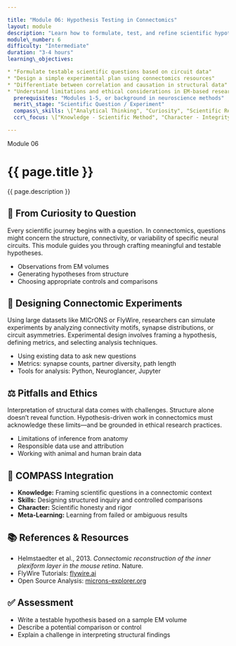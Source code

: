 ```yaml
---

title: "Module 06: Hypothesis Testing in Connectomics"
layout: module
description: "Learn how to formulate, test, and refine scientific hypotheses using nanoscale brain circuit data."
module\_number: 6
difficulty: "Intermediate"
duration: "3-4 hours"
learning\_objectives:

* "Formulate testable scientific questions based on circuit data"
* "Design a simple experimental plan using connectomics resources"
* "Differentiate between correlation and causation in structural data"
* "Understand limitations and ethical considerations in EM-based research"
  prerequisites: "Modules 1-5, or background in neuroscience methods"
  merit\_stage: "Scientific Question / Experiment"
  compass\_skills: \["Analytical Thinking", "Curiosity", "Scientific Reasoning"]
  ccr\_focus: \["Knowledge - Scientific Method", "Character - Integrity"]

---
```


<div class="main-content">
  <div class="hero">
    <div class="hero-content">
      <span class="module-number">Module 06</span>
      <h1>{{ page.title }}</h1>
      <p class="hero-subtitle">{{ page.description }}</p>
    </div>
  </div>

  <section class="section">
    <h2>🧠 From Curiosity to Question</h2>
    <p>Every scientific journey begins with a question. In connectomics, questions might concern the structure, connectivity, or variability of specific neural circuits. This module guides you through crafting meaningful and testable hypotheses.</p>
    <ul>
      <li>Observations from EM volumes</li>
      <li>Generating hypotheses from structure</li>
      <li>Choosing appropriate controls and comparisons</li>
    </ul>
  </section>

  <section class="section">
    <h2>🔬 Designing Connectomic Experiments</h2>
    <p>Using large datasets like MICrONS or FlyWire, researchers can simulate experiments by analyzing connectivity motifs, synapse distributions, or circuit asymmetries. Experimental design involves framing a hypothesis, defining metrics, and selecting analysis techniques.</p>
    <ul>
      <li>Using existing data to ask new questions</li>
      <li>Metrics: synapse counts, partner diversity, path length</li>
      <li>Tools for analysis: Python, Neuroglancer, Jupyter</li>
    </ul>
  </section>

  <section class="section">
    <h2>⚖️ Pitfalls and Ethics</h2>
    <p>Interpretation of structural data comes with challenges. Structure alone doesn’t reveal function. Hypothesis-driven work in connectomics must acknowledge these limits—and be grounded in ethical research practices.</p>
    <ul>
      <li>Limitations of inference from anatomy</li>
      <li>Responsible data use and attribution</li>
      <li>Working with animal and human brain data</li>
    </ul>
  </section>

  <section class="section">
    <h2>🎯 COMPASS Integration</h2>
    <ul>
      <li><strong>Knowledge:</strong> Framing scientific questions in a connectomic context</li>
      <li><strong>Skills:</strong> Designing structured inquiry and controlled comparisons</li>
      <li><strong>Character:</strong> Scientific honesty and rigor</li>
      <li><strong>Meta-Learning:</strong> Learning from failed or ambiguous results</li>
    </ul>
  </section>

  <section class="section">
    <h2>📚 References & Resources</h2>
    <ul>
      <li>Helmstaedter et al., 2013. <em>Connectomic reconstruction of the inner plexiform layer in the mouse retina</em>. Nature.</li>
      <li>FlyWire Tutorials: <a href="https://flywire.ai">flywire.ai</a></li>
      <li>Open Source Analysis: <a href="https://microns-explorer.org">microns-explorer.org</a></li>
    </ul>
  </section>

  <section class="section">
    <h2>✅ Assessment</h2>
    <ul>
      <li>Write a testable hypothesis based on a sample EM volume</li>
      <li>Describe a potential comparison or control</li>
      <li>Explain a challenge in interpreting structural findings</li>
    </ul>
  </section>
</div>
